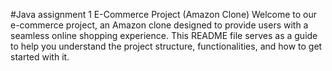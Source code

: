 #Java assignment 1
E-Commerce Project (Amazon Clone)
Welcome to our e-commerce project, an Amazon clone designed to provide users with a seamless online shopping experience. This README file serves as a guide to help you understand the project structure, functionalities, and how to get started with it.
